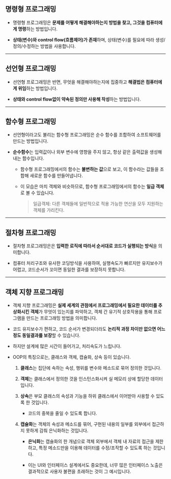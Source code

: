 ## 명령형 프로그래밍

- 명령형 프로그래밍은 **문제를 어떻게 해결해야하는지 방법을 찾고, 그것을 컴퓨터에게 명령**하는 방법입니다.

- **상태(변수)와 control flow(흐름제어)가 존재**하며, 상태(변수)를 필요에 따라 생성/정의/수정하는 방법을 사용합니다.

---

## 선언형 프로그래밍

- 선언형 프로그래밍은 반면, 무엇을 해결해야하는지에 집중하고 **해결법은 컴퓨터에게 위임**하는 방법입니다.

- **상태와 control flow없이 약속된 정의만 사용해 작성**하는 방법입니다.

---

## 함수형 프로그래밍

- 선언형이라고도 불리는 함수형 프로그래밍은 순수 함수를 조합하여 소프트웨어를 만드는 방법입니다.

- **순수함수**는 입력값이나 외부 변수에 영향을 주지 않고, 항상 같은 출력값을 생성해 내는 함수입니다.

  - 함수형 프로그래밍에서의 함수는 **불변하는 값**으로 보고, 이 함수라는 값들을 조합해 새로운 함수를 만들어냅니다. 

  - 이 모습은 마치 객체와 비슷하므로, 함수형 프로그래밍에서의 함수는 **일급 객체**로 볼 수 있습니다.
    > 일급객체: 다른 객체들에 일반적으로 적용 가능한 연산을 모두 지원하는 객체를 가리킨다.
---

## 절차형 프로그래밍

- 절차형 프로그래밍은은 **입력한 로직에 따라서 순서대로 코드가 실행되는 방식**을 의미합니다. 

- 컴퓨터 처리구조와 유사한 코딩방식을 사용하여, 실행속도가 빠르지만 유지보수가 어렵고, 코드순서가 꼬이면 동일한 결과를 보장하지 못합니다.

---

## 객체 지향 프로그래밍

- 객체 지향 프로그래밍은 **실제 세계의 관점에서 프로그래밍에서 필요한 데이터를 추상화시킨 객체**가 무엇이 있는지를 파악하고, 객체 간 유기적 상호작용을 통해 프로그램을 만드는 프로그래밍 방법을 의미합니다.

- 코드 유지보수가 편하고, 코드 순서가 변경되더라도 **논리적 과정 차이만 없으면 어느정도 동일결과를 보장**할 수 있습니다.

- 하지만 설계에 많은 시간이 들어가고, 처리속도가 느립니다.

- OOP의 특징으로는, 클래스와 객체, 캡슐화, 상속 등이 있습니다. 
  1. **클래스**는 집단에 속하는 속성, 행위를 변수와 메소드로 묶어 정의한 것입니다.

  2. **객체**는 클래스에서 정의한 것을 인스턴스화시켜 실 메모리 상에 할당한 데이터입니다.
  
  3. **상속**은 부모 클래스의 속성과 기능을 하위 클래스에서 이어받아 사용할 수 있도록 한 것입니다.
      - 코드의 중복을 줄일 수 있도록 합니다.
  
  4. **캡슐화**는 객체의 속성과 메소드를 묶어, 구현된 내용의 일부를 외부에서 접근하지 못하게 감춰 은닉화하는 것입니다.
      - **은닉화**는 캡슐화의 한 개념으로 객체 외부에서 객체 내 자료의 접근을 제한하고, 특정 메소드만을 이용해 데이터를 수정/조작할 수 있도록 하는 것입니다. 

      - 이는 UI와 인터페이스 설계에서도 중요한데, 너무 많은 인터페이스 노출은 결과적으로 사용자 불편을 초래하는 것이 그 예시입니다. 

